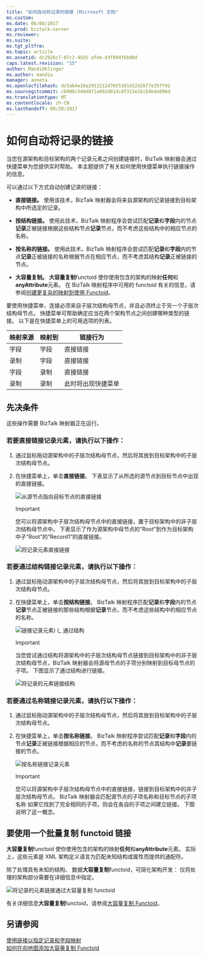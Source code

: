 ```yaml
---
title: "如何自动将记录的链接 |Microsoft 文档"
ms.custom: 
ms.date: 06/08/2017
ms.prod: biztalk-server
ms.reviewer: 
ms.suite: 
ms.tgt_pltfrm: 
ms.topic: article
ms.assetid: dc2926c7-07c2-45d1-afde-d3f894f6b88d
caps.latest.revision: "15"
author: MandiOhlinger
ms.author: mandia
manager: anneta
ms.openlocfilehash: dc5ab4e18a291321247655101d32d2bf7e35ff92
ms.sourcegitcommit: cb908c540d8f1a692d01dc8f313e16cb4b4e696d
ms.translationtype: MT
ms.contentlocale: zh-CN
ms.lasthandoff: 09/20/2017
---
```

# <a name="how-to-link-records-automatically"></a>如何自动将记录的链接
当您在源架构和目标架构的两个记录元素之间创建链接时，BizTalk 映射器会通过快捷菜单为您提供实时帮助。 本主题提供了有关如何使用快捷菜单执行链接操作的信息。  
  
 可以通过以下方式自动创建记录的链接：  
  
-   **直接链接。** 使用该技术，BizTalk 映射器会将来自源架构的记录链接到目标架构中所选定的记录。  
  
-   **按结构链接。** 使用此技术，BizTalk 映射程序会尝试匹配**记录**和**字段**内的节点**记录**正被链接根据这些结构节点**记录**节点，而不考虑这些结构中的相应节点的名称。  
  
-   **按名称的链接。** 使用此技术，BizTalk 映射程序会尝试匹配**记录**和**字段**内的节点**记录**正被链接的名称根据节点在相应节点，而不考虑其结构**记录**正被链接的节点。  
  
-   **大容量复制。** **大容量复制**functoid 使你使用包含的架构的映射**任何**和**anyAttribute**元素。 在 BizTalk 映射程序中可用的 functoid 有关的信息，请参阅[创建更复杂的映射到使用 Functoid](../core/using-functoids-to-create-more-complex-mappings.md)。  
  
 要使用快捷菜单，连接必须来自子层次结构母节点，并且必须终止于另一个子层次结构母节点。 快捷菜单可帮助确定应当在两个架构节点之间创建哪种类型的链接。 以下是在快捷菜单上的可用选项的列表。  
  
|映射来源|映射到|链接行为|  
|--------------|------------|-------------------|  
|字段|字段|直接链接|  
|录制|字段|直接链接|  
|字段|录制|直接链接|  
|录制|录制|此时将出现快捷菜单|  
  
## <a name="prerequisites"></a>先决条件  
 这些操作需要 BizTalk 映射器正在运行。  
  
### <a name="to-link-the-record-elements-directly"></a>若要直接链接记录元素，请执行以下操作：  
  
1.  通过鼠标拖动源架构中的子层次结构母节点，然后将其放到目标架构中的子层次结构母节点。  
  
2.  在快捷菜单上，单击**直接链接**。 下表显示了从所选的源节点到目标节点中出现的直接链接。  
  
     ![从源节点指向目标节点的直接链接](../core/media/linkrecordelements-directly.gif "Linkrecordelements_directly")  
  
    > [!IMPORTANT]
    >  您可以将源架构中子层次结构母节点中的直接链接，置于目标架构中的非子层次结构母节点中。 下表显示了作为源架构中母节点的“Root”到作为目标架构中子“Root”的“Record1”的直接链接。  
  
     ![将记录元素直接链接](../core/media/linkrecordelements-directly2.gif "Linkrecordelements_directly2")  
  
### <a name="to-link-the-record-elements-by-structure"></a>若要通过结构链接记录元素，请执行以下操作：  
  
1.  通过鼠标拖动源架构中的子层次结构母节点，然后将其放到目标架构中的子层次结构母节点。  
  
2.  在快捷菜单上，单击**按结构链接**。 BizTalk 映射程序匹配**记录**和**字段**内的节点**记录**节点正被链接的那些结构根据**记录**节点，而不考虑这些结构中的相应节点的名称。  
  
     ![链接记录元素) (&#95; 通过结构](../core/media/linkrecordelements-bystructure.gif "Linkrecordelements_bystructure")  
  
    > [!IMPORTANT]
    >  当您尝试通过结构将源架构中的子层次结构母节点链接到目标架构中的非子层次结构母节点，BizTalk 映射器会将源母节点的子项分别映射到目标母节点的子项。 下图显示了通过结构进行链接。  
  
     ![将记录的元素链接结构](../core/media/linkrecordelements-bystructure2.gif "Linkrecordelements_bystructure2")  
  
### <a name="to-link-the-record-elements-by-name"></a>若要通过名称链接记录元素，请执行以下操作：  
  
1.  通过鼠标拖动源架构中的子层次结构母节点，然后将其放到目标架构中的子层次结构母节点。  
  
2.  在快捷菜单上，单击**按名称链接**。 BizTalk 映射程序尝试匹配**记录**和**字段**内的节点**记录**正被链接根据相应的节点，而不考虑的名称的节点其结构中**记录**要链接的节点。  
  
     ![按名称链接记录元素](../core/media/linkrecordelements-byname.gif "Linkrecordelements_byname")  
  
    > [!IMPORTANT]
    >  您可以将源架构中子层次结构母节点中的直接链接，链接到目标架构中的非子层次结构母节点。 BizTalk 映射器会匹配源节点的子项名称和目标节点的子项名称 如果它找到了完全相同的子项，则会在各自的子项之间建立链接。 下图说明了这一概念。  
  
## <a name="to-link-using-a-mass-copy-functoid"></a>要使用一个批量复制 functoid 链接  
 **大容量复制**functoid 使你使用包含的架构的映射**任何**和**anyAttribute**元素。 实际上，这些元素是 XML 架构定义语言为匹配未知结构或属性而提供的通配符。  
  
 除了处理具有未知的结构、 数据**大容量复制**functoid，可简化架构开发： 仅将处理的架构部分需要在详细信息中指定。  
  
 ![将记录的元素链接通过大容量复制 functoid](../core/media/linkrecordelements-masscopyfunctoid.gif "Linkrecordelements_MassCopyfunctoid")  
  
 有关详细信息**大容量复制**functoid，请参阅[大容量复制 Functoid](../core/mass-copy-functoid.md)。  
  
## <a name="see-also"></a>另请参阅  
 [使用链接以指定记录和字段映射](../core/using-links-to-specify-record-and-field-mappings.md)   
 [如何在向地图添加大容量复制 Functoid](../core/how-to-add-mass-copy-functoids-to-a-map.md)